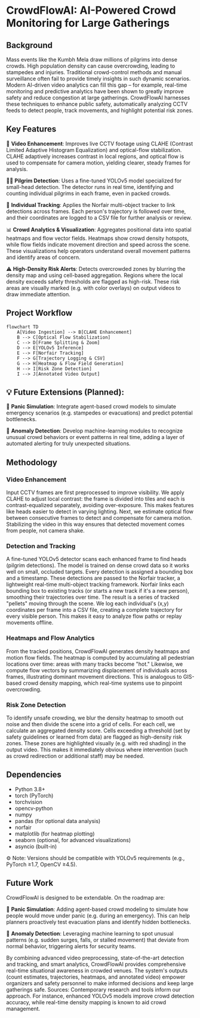 # CrowdFlowAI: AI-Powered Crowd Monitoring for Large Gatherings

## Background
Mass events like the Kumbh Mela draw millions of pilgrims into dense crowds. High population density can cause overcrowding, leading to stampedes and injuries. Traditional crowd-control methods and manual surveillance often fail to provide timely insights in such dynamic scenarios. Modern AI-driven video analytics can fill this gap – for example, real-time monitoring and predictive analytics have been shown to greatly improve safety and reduce congestion at large gatherings. CrowdFlowAI harnesses these techniques to enhance public safety, automatically analyzing CCTV feeds to detect people, track movements, and highlight potential risk zones.

## Key Features

🎥 **Video Enhancement**: Improves live CCTV footage using CLAHE (Contrast Limited Adaptive Histogram Equalization) and optical-flow stabilization. CLAHE adaptively increases contrast in local regions, and optical flow is used to compensate for camera motion, yielding clearer, steady frames for analysis.

🕵️‍♂️ **Pilgrim Detection**: Uses a fine-tuned YOLOv5 model specialized for small-head detection. The detector runs in real time, identifying and counting individual pilgrims in each frame, even in packed crowds.

🔄 **Individual Tracking**: Applies the Norfair multi-object tracker to link detections across frames. Each person's trajectory is followed over time, and their coordinates are logged to a CSV file for further analysis or review.

📊 **Crowd Analytics & Visualization**: Aggregates positional data into spatial heatmaps and flow vector fields. Heatmaps show crowd density hotspots, while flow fields indicate movement direction and speed across the scene. These visualizations help operators understand overall movement patterns and identify areas of concern.

⚠️ **High-Density Risk Alerts**: Detects overcrowded zones by blurring the density map and using cell-based aggregation. Regions where the local density exceeds safety thresholds are flagged as high-risk. These risk areas are visually marked (e.g. with color overlays) on output videos to draw immediate attention.

## Project Workflow

```mermaid
flowchart TD
    A[Video Ingestion] --> B[CLAHE Enhancement]
    B --> C[Optical Flow Stabilization]
    C --> D[Frame Splitting & Zoom]
    D --> E[YOLOv5 Inference]
    E --> F[Norfair Tracking]
    F --> G[Trajectory Logging & CSV]
    G --> H[Heatmap & Flow Field Generation]
    H --> I[Risk Zone Detection]
    I --> J[Annotated Video Output]
```

## 💡 Future Extensions (Planned):

🏃 **Panic Simulation**: Integrate agent-based crowd models to simulate emergency scenarios (e.g. stampedes or evacuations) and predict potential bottlenecks.

🚨 **Anomaly Detection**: Develop machine-learning modules to recognize unusual crowd behaviors or event patterns in real time, adding a layer of automated alerting for truly unexpected situations.

## Methodology

### Video Enhancement
Input CCTV frames are first preprocessed to improve visibility. We apply CLAHE to adjust local contrast: the frame is divided into tiles and each is contrast-equalized separately, avoiding over-exposure. This makes features like heads easier to detect in varying lighting. Next, we estimate optical flow between consecutive frames to detect and compensate for camera motion. Stabilizing the video in this way ensures that detected movement comes from people, not camera shake.

### Detection and Tracking
A fine-tuned YOLOv5 detector scans each enhanced frame to find heads (pilgrim detections). The model is trained on dense crowd data so it works well on small, occluded targets. Every detection is assigned a bounding box and a timestamp. These detections are passed to the Norfair tracker, a lightweight real-time multi-object tracking framework. Norfair links each bounding box to existing tracks (or starts a new track if it's a new person), smoothing their trajectories over time. The result is a series of tracked "pellets" moving through the scene. We log each individual's (x,y) coordinates per frame into a CSV file, creating a complete trajectory for every visible person. This makes it easy to analyze flow paths or replay movements offline.

### Heatmaps and Flow Analytics
From the tracked positions, CrowdFlowAI generates density heatmaps and motion flow fields. The heatmap is computed by accumulating all pedestrian locations over time: areas with many tracks become "hot." Likewise, we compute flow vectors by summarizing displacement of individuals across frames, illustrating dominant movement directions. This is analogous to GIS-based crowd density mapping, which real-time systems use to pinpoint overcrowding.

### Risk Zone Detection
To identify unsafe crowding, we blur the density heatmap to smooth out noise and then divide the scene into a grid of cells. For each cell, we calculate an aggregated density score. Cells exceeding a threshold (set by safety guidelines or learned from data) are flagged as high-density risk zones. These zones are highlighted visually (e.g. with red shading) in the output video. This makes it immediately obvious where intervention (such as crowd redirection or additional staff) may be needed.

## Dependencies

- Python 3.8+
- torch (PyTorch)
- torchvision
- opencv-python
- numpy
- pandas (for optional data analysis)
- norfair
- matplotlib (for heatmap plotting)
- seaborn (optional, for advanced visualizations)
- asyncio (built-in)

⚙️ Note: Versions should be compatible with YOLOv5 requirements (e.g., PyTorch ≥1.7, OpenCV ≥4.5).

## Future Work
CrowdFlowAI is designed to be extendable. On the roadmap are:

🏃 **Panic Simulation**: Adding agent-based crowd modeling to simulate how people would move under panic (e.g. during an emergency). This can help planners proactively test evacuation plans and identify hidden bottlenecks.

🚨 **Anomaly Detection**: Leveraging machine learning to spot unusual patterns (e.g. sudden surges, falls, or stalled movement) that deviate from normal behavior, triggering alerts for security teams.

By combining advanced video preprocessing, state-of-the-art detection and tracking, and smart analytics, CrowdFlowAI provides comprehensive real-time situational awareness in crowded venues. The system's outputs (count estimates, trajectories, heatmaps, and annotated video) empower organizers and safety personnel to make informed decisions and keep large gatherings safe. Sources: Contemporary research and tools inform our approach. For instance, enhanced YOLOv5 models improve crowd detection accuracy, while real-time density mapping is known to aid crowd management. 